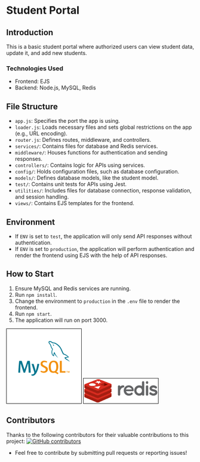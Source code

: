 # Student Portal

## Introduction
This is a basic student portal where authorized users can view student data, update it, and add new students.

### Technologies Used
- Frontend: EJS
- Backend: Node.js, MySQL, Redis

## File Structure
- `app.js`: Specifies the port the app is using.
- `loader.js`: Loads necessary files and sets global restrictions on the app (e.g., URL encoding).
- `router.js`: Defines routes, middleware, and controllers.
- `services/`: Contains files for database and Redis services.
- `middleware/`: Houses functions for authentication and sending responses.
- `controllers/`: Contains logic for APIs using services.
- `config/`: Holds configuration files, such as database configuration.
- `models/`: Defines database models, like the student model.
- `test/`: Contains unit tests for APIs using Jest.
- `utilities/`: Includes files for database connection, response validation, and session handling.
- `views/`: Contains EJS templates for the frontend.

## Environment
- If `ENV` is set to `test`, the application will only send API responses without authentication.
- If `ENV` is set to `production`, the application will perform authentication and render the frontend using EJS with the help of API responses.

## How to Start
1. Ensure MySQL and Redis services are running.
2. Run `npm install`.
3. Change the environment to `production` in the `.env` file to render the frontend.
4. Run `npm start`.
5. The application will run on port 3000.

<div style="display: inline;">
    <img src="./public/images/MySQL.png" style="width: 200px; height: auto; border: 1px solid black;">
    <img src="./public/images/Redis.png" style="width: 200px; height: auto; border: 1px solid black;">
</div>

## Contributors

Thanks to the following contributors for their valuable contributions to this project:
[![GitHub contributors](https://img.shields.io/github/contributors/username/repo-name.svg)](https://github.com/username/repo-name/graphs/contributors)

- Feel free to contribute by submitting pull requests or reporting issues!
